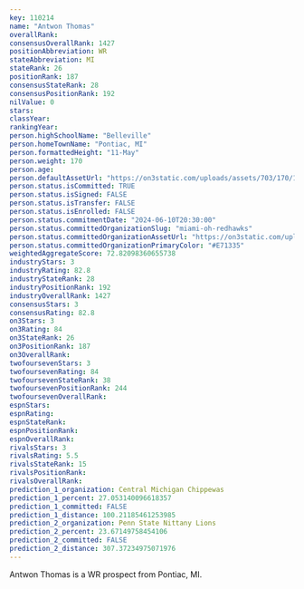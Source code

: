 ```yaml
---
key: 110214
name: "Antwon Thomas"
overallRank: 
consensusOverallRank: 1427
positionAbbreviation: WR
stateAbbreviation: MI
stateRank: 26
positionRank: 187
consensusStateRank: 28
consensusPositionRank: 192
nilValue: 0
stars: 
classYear: 
rankingYear: 
person.highSchoolName: "Belleville"
person.homeTownName: "Pontiac, MI"
person.formattedHeight: "11-May"
person.weight: 170
person.age: 
person.defaultAssetUrl: "https://on3static.com/uploads/assets/703/170/170703.png"
person.status.isCommitted: TRUE
person.status.isSigned: FALSE
person.status.isTransfer: FALSE
person.status.isEnrolled: FALSE
person.status.commitmentDate: "2024-06-10T20:30:00"
person.status.committedOrganizationSlug: "miami-oh-redhawks"
person.status.committedOrganizationAssetUrl: "https://on3static.com/uploads/assets/36/150/150036.svg"
person.status.committedOrganizationPrimaryColor: "#E71335"
weightedAggregateScore: 72.82098360655738
industryStars: 3
industryRating: 82.8
industryStateRank: 28
industryPositionRank: 192
industryOverallRank: 1427
consensusStars: 3
consensusRating: 82.8
on3Stars: 3
on3Rating: 84
on3StateRank: 26
on3PositionRank: 187
on3OverallRank: 
twofoursevenStars: 3
twofoursevenRating: 84
twofoursevenStateRank: 38
twofoursevenPositionRank: 244
twofoursevenOverallRank: 
espnStars: 
espnRating: 
espnStateRank: 
espnPositionRank: 
espnOverallRank: 
rivalsStars: 3
rivalsRating: 5.5
rivalsStateRank: 15
rivalsPositionRank: 
rivalsOverallRank: 
prediction_1_organization: Central Michigan Chippewas
prediction_1_percent: 27.053140096618357
prediction_1_committed: FALSE
prediction_1_distance: 100.21185461253985
prediction_2_organization: Penn State Nittany Lions
prediction_2_percent: 23.67149758454106
prediction_2_committed: FALSE
prediction_2_distance: 307.37234975071976
---
```

Antwon Thomas is a WR prospect from Pontiac, MI.